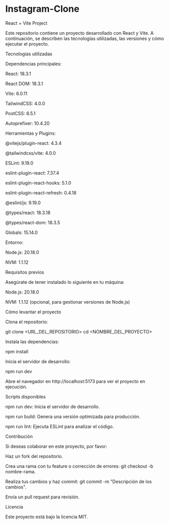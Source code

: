 # Instagram-Clone

React + Vite Project

Este repositorio contiene un proyecto desarrollado con React y Vite. A continuación, se describen las tecnologías utilizadas, las versiones y cómo ejecutar el proyecto.

Tecnologías utilizadas

Dependencias principales:

React: 18.3.1

React DOM: 18.3.1

Vite: 6.0.11

TailwindCSS: 4.0.0

PostCSS: 8.5.1

Autoprefixer: 10.4.20

Herramientas y Plugins:

@vitejs/plugin-react: 4.3.4

@tailwindcss/vite: 4.0.0

ESLint: 9.19.0

eslint-plugin-react: 7.37.4

eslint-plugin-react-hooks: 5.1.0

eslint-plugin-react-refresh: 0.4.18

@eslint/js: 9.19.0

@types/react: 18.3.18

@types/react-dom: 18.3.5

Globals: 15.14.0

Entorno:

Node.js: 20.18.0

NVM: 1.1.12

Requisitos previos

Asegúrate de tener instalado lo siguiente en tu máquina:

Node.js: 20.18.0

NVM: 1.1.12 (opcional, para gestionar versiones de Node.js)

Cómo levantar el proyecto

Clona el repositorio:

git clone <URL_DEL_REPOSITORIO>
cd <NOMBRE_DEL_PROYECTO>

Instala las dependencias:

npm install

Inicia el servidor de desarrollo:

npm run dev

Abre el navegador en http://localhost:5173 para ver el proyecto en ejecución.

Scripts disponibles

npm run dev: Inicia el servidor de desarrollo.

npm run build: Genera una versión optimizada para producción.

npm run lint: Ejecuta ESLint para analizar el código.

Contribución

Si deseas colaborar en este proyecto, por favor:

Haz un fork del repositorio.

Crea una rama con tu feature o corrección de errores: git checkout -b nombre-rama.

Realiza tus cambios y haz commit: git commit -m "Descripción de los cambios".

Envía un pull request para revisión.

Licencia

Este proyecto está bajo la licencia MIT.

